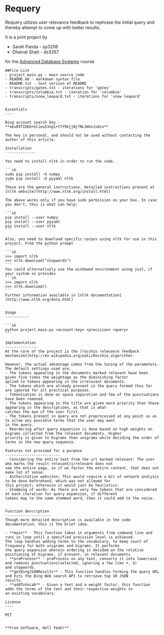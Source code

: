 Requery
=========

Requery utilizes user relevance feedback to rephrase the initial query and thereby attempt to come up with better results.

  It is a joint project by
  - Sarah Panda - sp3206
  - Dhaivat Shah - ds3267

  for the [Advanced Database Systems](http://www.cs.columbia.edu/~gravano/cs6111/) course

    ##File List
    - project_main.py - main source code
    - README.md - markdown syntax file
    - README.txt - text version of README
    - transcripts/gates.txt - iterations for 'gates'
    - transcripts/columbia.txt - iteration for 'columbia'
    - transcripts/snow_leopard.txt - iterations for 'snow leopard'


    Essentials
    ----

    Bing account search key - **aku05TIbEb+Glieu53ng1+Y7Y9kjjNjfNL3mUxJxQco**

    The key is personal, and should not be used without contacting the author of this article.

    Installation
    --------------

    You need to install nltk in order to run the code.

    ```sh
    sudo pip install -U numpy
    sudo pip install -U pyyaml nltk
    ```
    These are the general instructions. Detailed instructions present at [nltk website](http://www.nltk.org/install.html)

    The above works only if you have sudo permission on your box. In case you don't, this is what can help:
    
    ```sh
    pip install --user numpy
    pip install --user pyyaml
    pip install --user nltk
    ```
    
    Also, you need to download specific corpus using nltk for use in this project. From the python prompt

    ```sh
    >>> import nltk
    >>> nltk.download("stopwords")
    ```
    You could alternatively use the windowed environment using just, if your system so provides
    ```sh
    >>> import nltk
    >>> nltk.download()
    ```
    Further information available in [nltk documentation](http://www.nltk.org/data.html)
    

    Usage
    -----------

    ```sh
    python project_main.py <account-key> <precision> <query>
    ```

    Implementation
    ---------------
    At the core of the project is the [rocchio relevance feedback mechanism](http://en.wikipedia.org/wiki/Rocchio_algorithm).
    
    However, the actual advantage comes from the tuning of the parameters. The default settings used are:
    - The tokens appearing in the documents marked relevant have been given five times the weightage as the diminishing factor
    aplied to tokens appearing in the irrelevant documents.
    - The tokens which are already present in the query formed thus far are ignored for all practical purposes.
    - Tokenisation is done on space separation and few of the punctuations have been removed.
    - The tokens appearing in the title are given more priority than those appearing in the descriptioon, as that is what 
    catches the eye of the user first.
    - The tokens present in query are not preprocessed at any point so as to allow any possible terms that the user may want
    in the query.
    - Reordering after query expansion is done based on high weights on bigrams collected from the relevant documents. Higher
    priority is given to bigrams than unigrams while deciding the order of terms in the new query sequence.

    Features not provided for a purpose
    -------------------------
    - Considering the entire text from the url marked relevant: The user who marks the result relevant/irrelevant does not 
    see the entire page, so if we factor the entire content, that does not make lot of sense.
    - Authoritative websites: This would require a bit of network analysis to be done beforehand, which was not allowed for 
    this project; otherwise it would just be heuristics.
    - Stemming of words: As there are very few tokens that are considered at each iteration for query expansion, if different 
    tokens map to the same stemmed word, then it could add to the noise.
    
    
    Function description
    ---------------------
    Though more detailed description is available in the code documentation, this is the brief idea.
    
    - **main** - This function takes in arguments from command line and runs in loop until a specified precision level is achieved.
    The loop handles adding terms to the vocabulary, to keep count of frequency for both unigrams and bigrams. It performs 
    the query expansion wherein ordering is decided on the relative positioning of bigrams, if present, in relevant documents
    - **preProcess** - preProcess on any text, converts it into lowercase and removes punctuations(selected, ignoring a few like +, $)
    and stopwords.
    - **getBingJSONResults** - This function handles forming the query URL and hits the Bing Web search API to retrieve top 10 JSON
    results.
    - **addToVocab** - Given a text and a weight factor, this function adds the terms of the text and their respective weights to
    an existing vocabulary. 

    License
    ----

    MIT


    **Free Software, Hell Yeah!**
